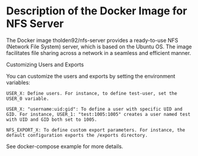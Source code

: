 # Description of the Docker Image for NFS Server

The Docker image tholden92/nfs-server provides a ready-to-use NFS (Network File System) server, which is based on the Ubuntu OS. The image facilitates file sharing across a network in a seamless and efficient manner.

Customizing Users and Exports

You can customize the users and exports by setting the environment variables:

    USER_X: Define users. For instance, to define test-user, set the USER_0 variable.

    USER_X: "username:uid:gid": To define a user with specific UID and GID. For instance, USER_1: "test:1005:1005" creates a user named test with UID and GID both set to 1005.

    NFS_EXPORT_X: To define custom export parameters. For instance, the default configuration exports the /exports directory.

See docker-compose example for more details.